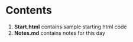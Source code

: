# Contents

1. **Start.html** contains sample starting html code
2. **Notes.md** contains notes for this day